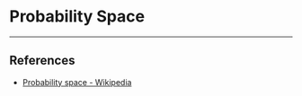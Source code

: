 # Probability Space

---

## References

* [Probability space - Wikipedia](https://en.wikipedia.org/wiki/Probability_space)